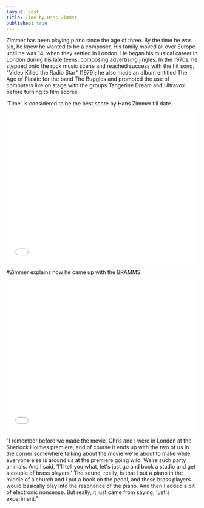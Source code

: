 ```yaml
---
layout: post
title: Time by Hans Zimmer
published: true
---
```

Zimmer has been playing piano since the age of three. By the time he was six, he knew he wanted to be a composer. His family moved all over Europe until he was 14, when they settled in London. He began his musical career in London during his late teens, composing advertising jingles. In the 1970s, he stepped onto the rock music scene and reached success with the hit song, "Video Killed the Radio Star" (1979); he also made an album entitled The Age of Plastic for the band The Buggles and promoted the use of computers live on stage with the groups Tangerine Dream and Ultravox before turning to film scores.

'Time' is considered to be the best score by Hans Zimmer till date.

<iframe width="100%" height="400" src="//www.youtube.com/embed/dZIssb8945M" frameborder="0" allowfullscreen></iframe>


#Zimmer explains how he came up with the BRAMMS

<iframe width="100%" height="400" src="//www.youtube.com/embed/kjzQFg28pRI" frameborder="0" allowfullscreen></iframe>

“I remember before we made the movie, Chris and I were in London at the Sherlock Holmes premiere, and of course it ends up with the two of us in the corner somewhere talking about the movie we're about to make while everyone else is around us at the premiere going wild. We’re such party animals. And I said, 'I'll tell you what, let's just go and book a studio and get a couple of brass players.' The sound, really, is that I put a piano in the middle of a church and I put a book on the pedal, and these brass players would basically play into the resonance of the piano. And then I added a bit of electronic nonsense. But really, it just came from saying, 'Let's experiment.”

